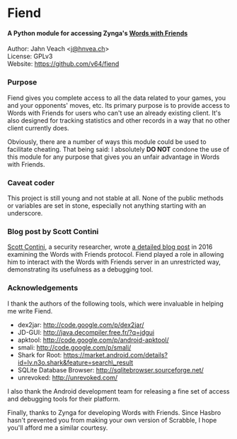 # Fiend
#### A Python module for accessing Zynga's [Words with Friends](https://market.android.com/details?id=com.zynga.words)

Author: Jahn Veach &lt;j@hnvea.ch&gt;  
License: GPLv3  
Website: https://github.com/v64/fiend  

### Purpose
Fiend gives you complete access to all the data related to your games, you and your opponents' moves, etc. Its primary purpose is to provide access to Words with Friends for users who can't use an already existing client. It's also designed for tracking statistics and other records in a way that no other client currently does.

Obviously, there are a number of ways this module could be used to facilitate cheating. That being said: I absolutely **DO NOT** condone the use of this module for any purpose that gives you an unfair advantage in Words with Friends.

### Caveat coder
This project is still young and not stable at all. None of the public methods or variables are set in stone, especially not anything starting with an underscore.

### Blog post by Scott Contini
[Scott Contini](https://littlemaninmyhead.wordpress.com/about/), a security researcher, wrote [a detailed blog post](https://littlemaninmyhead.wordpress.com/2016/04/09/words-with-friends-trusts-the-clients-a-little-too-much/) in 2016 examining the Words with Friends protocol. Fiend played a role in allowing him to interact with the Words with Friends server in an unrestricted way, demonstrating its usefulness as a debugging tool.

### Acknowledgements
I thank the authors of the following tools, which were invaluable in helping me write Fiend.

* dex2jar: http://code.google.com/p/dex2jar/
* JD-GUI: http://java.decompiler.free.fr/?q=jdgui 
* apktool: http://code.google.com/p/android-apktool/
* smali: http://code.google.com/p/smali/
* Shark for Root: https://market.android.com/details?id=lv.n3o.shark&feature=search\_result
* SQLite Database Browser: http://sqlitebrowser.sourceforge.net/
* unrevoked: http://unrevoked.com/

I also thank the Android development team for releasing a fine set of access and debugging tools for their platform.

Finally, thanks to Zynga for developing Words with Friends. Since Hasbro hasn't prevented you from making your own version of Scrabble, I hope you'll afford me a similar courtesy.
